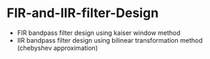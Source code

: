 # FIR-and-IIR-filter-Design
- FIR bandpass filter design using kaiser window method
- IIR bandpass filter design using bilinear transformation method (chebyshev approximation)

